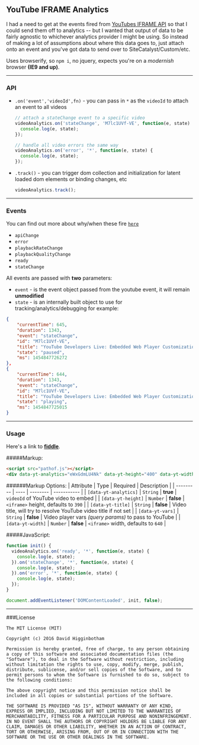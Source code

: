 ## YouTube IFRAME Analytics
I had a need to get at the events fired from [YouTubes IFRAME API](https://developers.google.com/youtube/iframe_api_reference) so that I could send them off to analytics -- but I wanted that output of data to be fairly agnostic to whichever analytics provider I might be using. So instead of making a lot of assumptions about where this data goes to, just attach onto an event and you've got data to send over to SiteCatalyst/Custom/etc.

Uses browserify, so `npm i`, no jquery, expects you're on a *modernish* browser **(IE9 and up)**.

----

### API
- `.on('event','videoId',fn)` - you can pass in `*` as the `videoId` to attach an event to all videos
  
  ```js
  // attach a stateChange event to a specific video
  videoAnalytics.on('stateChange', 'M7lc1UVf-VE', function(e, state) {
    console.log(e, state);
  });
  
  // handle all video errors the same way
  videoAnalytics.on('error', '*', function(e, state) {
    console.log(e, state);
  });
  ```
- `.track()` - you can trigger dom collection and initialization for latent loaded dom elements or binding changes, etc
  
  ```js
  videoAnalytics.track();
  ```

----

### Events
You can find out more about why/when these fire [`here`](https://developers.google.com/youtube/iframe_api_reference#Events)
- `apiChange`
- `error`
- `playbackRateChange`
- `playbackQualityChange`
- `ready`
- `stateChange`

All events are passed with **two** parameters:
- `event` - is the event object passed from the youtube event, it will remain **unmodified**
- `state` - is an internally built object to use for tracking/analytics/debugging for example:
```json
{
    "currentTime": 645,
    "duration": 1343,
    "event": "stateChange",
    "id": "M7lc1UVf-VE",
    "title": "YouTube Developers Live: Embedded Web Player Customization",
    "state": "paused",
    "ms": 1454847726272
},
{
    "currentTime": 644,
    "duration": 1343,
    "event": "stateChange",
    "id": "M7lc1UVf-VE",
    "title": "YouTube Developers Live: Embedded Web Player Customization",
    "state": "playing",
    "ms": 1454847725015
}
```

----

### Usage
Here's a link to [**fiddle**](https://fiddle.jshell.net/dhiggy/egas87om/show/).

#####Markup:
```html
<script src="pathof.js"></script>
<div data-yt-analytics="eWxGdmLU4Nk" data-yt-height="400" data-yt-width="600" data-yt-title="tracking name...?"></div>
```
######Markup Options:
| Attribute | Type | Required | Description |
| --------- | ---- | -------- | ----------- |
| `[data-yt-analytics]` | `String` | **true** | `videoId` of YouTube video to embed |
| `[data-yt-height]` | `Number` | **false** | `<iframe>` height, defaults to `390` |
| `[data-yt-title]` | `String` | **false** | Video title, will try to resolve YouTube video title if not set |
| `[data-yt-vars]` | `String` | **false** | Video player vars *(query params)* to pass to YouTube |
| `[data-yt-width]` | `Number` | **false** | `<iframe>` width, defaults to `640` |

#####JavaScript:
```js
function init() {
  videoAnalytics.on('ready', '*', function(e, state) {
    console.log(e, state);
  }).on('stateChange', '*', function(e, state) {
    console.log(e, state);
  }).on('error', '*', function(e, state) {
    console.log(e, state);
  });
}

document.addEventListener('DOMContentLoaded', init, false);
```

----

###License
```
The MIT License (MIT)

Copyright (c) 2016 David Higginbotham

Permission is hereby granted, free of charge, to any person obtaining a copy of this software and associated documentation files (the "Software"), to deal in the Software without restriction, including without limitation the rights to use, copy, modify, merge, publish, distribute, sublicense, and/or sell copies of the Software, and to permit persons to whom the Software is furnished to do so, subject to the following conditions:

The above copyright notice and this permission notice shall be included in all copies or substantial portions of the Software.

THE SOFTWARE IS PROVIDED "AS IS", WITHOUT WARRANTY OF ANY KIND, EXPRESS OR IMPLIED, INCLUDING BUT NOT LIMITED TO THE WARRANTIES OF MERCHANTABILITY, FITNESS FOR A PARTICULAR PURPOSE AND NONINFRINGEMENT. IN NO EVENT SHALL THE AUTHORS OR COPYRIGHT HOLDERS BE LIABLE FOR ANY CLAIM, DAMAGES OR OTHER LIABILITY, WHETHER IN AN ACTION OF CONTRACT, TORT OR OTHERWISE, ARISING FROM, OUT OF OR IN CONNECTION WITH THE SOFTWARE OR THE USE OR OTHER DEALINGS IN THE SOFTWARE.
```